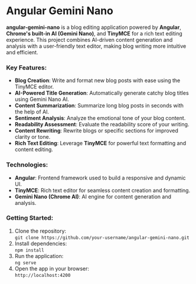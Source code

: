 # Angular Gemini Nano

**angular-gemini-nano** is a blog editing application powered by **Angular**, **Chrome's built-in AI (Gemini Nano)**, and **TinyMCE** for a rich text editing experience. This project combines AI-driven content generation and analysis with a user-friendly text editor, making blog writing more intuitive and efficient.

### Key Features:
- **Blog Creation**: Write and format new blog posts with ease using the TinyMCE editor.
- **AI-Powered Title Generation**: Automatically generate catchy blog titles using Gemini Nano AI.
- **Content Summarization**: Summarize long blog posts in seconds with the help of AI.
- **Sentiment Analysis**: Analyze the emotional tone of your blog content.
- **Readability Assessment**: Evaluate the readability score of your writing.
- **Content Rewriting**: Rewrite blogs or specific sections for improved clarity or tone.
- **Rich Text Editing**: Leverage **TinyMCE** for powerful text formatting and content editing.

### Technologies:
- **Angular**: Frontend framework used to build a responsive and dynamic UI.
- **TinyMCE**: Rich text editor for seamless content creation and formatting.
- **Gemini Nano (Chrome AI)**: AI engine for content generation and analysis.

### Getting Started:
1. Clone the repository:  
   `git clone https://github.com/your-username/angular-gemini-nano.git`
2. Install dependencies:  
   `npm install`
3. Run the application:  
   `ng serve`
4. Open the app in your browser:  
   `http://localhost:4200`

